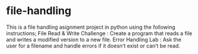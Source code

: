 # file-handling
This is a file handling asignment project in python using the following instructions; File Read &amp; Write Challenge : Create a program that reads a file and writes a modified version to a new file. Error Handling Lab : Ask the user for a filename and handle errors if it doesn’t exist or can’t be read.
